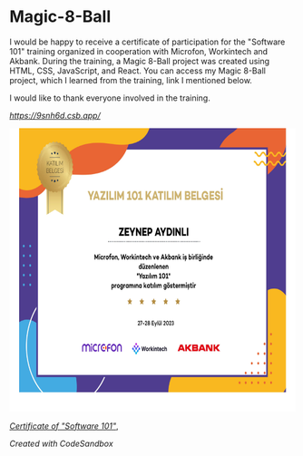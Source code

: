 # Magic-8-Ball

I would be happy to receive a certificate of participation for the "Software 101" training organized in cooperation with Microfon, Workintech and Akbank.
During the training, a Magic 8-Ball project was created using HTML, CSS, JavaScript, and React.
You can access my Magic 8-Ball project, which I learned from the training, link I mentioned below.

I would like to thank everyone involved in the training.

*https://9snh6d.csb.app/*

<img src="https://github.com/ZeynepAydinli/Magic-8-Ball/blob/main/Certificate%20of%20Software%20101%20.jpg" height="500">

*[Certificate of "Software 101"](https://microfon.co/ogrenci/sertifika?cert=yazilim-101)*,

*Created with CodeSandbox*
